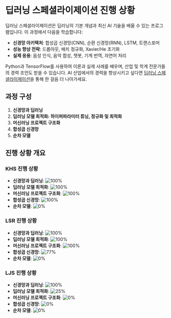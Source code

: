 # 딥러닝 스페셜라이제이션 진행 상황

딥러닝 스페셜라이제이션은 딥러닝의 기본 개념과 최신 AI 기술을 배울 수 있는 프로그램입니다. 이 과정에서 다음을 학습합니다:

- **신경망 아키텍처**: 합성곱 신경망(CNN), 순환 신경망(RNN), LSTM, 트랜스포머
- **성능 향상 전략**: 드롭아웃, 배치 정규화, Xavier/He 초기화
- **실제 응용**: 음성 인식, 음악 합성, 챗봇, 기계 번역, 자연어 처리

Python과 TensorFlow를 사용하여 이론과 실제 사례를 배우며, 산업 및 학계 전문가들의 경력 조언도 받을 수 있습니다. AI 산업에서의 경력을 향상시키고 싶다면 [딥러닝 스페셜라이제이션](https://www.coursera.org/specializations/deep-learning)을 통해 한 걸음 더 나아가세요.


## 과정 구성
1. **신경망과 딥러닝**
2. **딥러닝 모델 최적화: 하이퍼파라미터 튜닝, 정규화 및 최적화**
3. **머신러닝 프로젝트 구조화**
4. **합성곱 신경망**
5. **순차 모델**

## 진행 상황 개요

### KHS 진행 상황

- **신경망과 딥러닝**: ![100%](https://geps.dev/progress/100)
- **딥러닝 모델 최적화**: ![100%](https://geps.dev/progress/100)
- **머신러닝 프로젝트 구조화**: ![100%](https://geps.dev/progress/100)
- **합성곱 신경망**: ![100%](https://geps.dev/progress/100)
- **순차 모델**: ![0%](https://geps.dev/progress/0)

### LSR 진행 상황

- **신경망과 딥러닝**: ![100%](https://geps.dev/progress/100)
- **딥러닝 모델 최적화**: ![100%](https://geps.dev/progress/100)
- **머신러닝 프로젝트 구조화**: ![100%](https://geps.dev/progress/100)
- **합성곱 신경망**: ![77%](https://geps.dev/progress/77)
- **순차 모델**: ![0%](https://geps.dev/progress/0)

### LJS 진행 상황

- **신경망과 딥러닝**: ![100%](https://geps.dev/progress/100)
- **딥러닝 모델 최적화**: ![25%](https://geps.dev/progress/25)
- **머신러닝 프로젝트 구조화**: ![0%](https://geps.dev/progress/0)
- **합성곱 신경망**: ![0%](https://geps.dev/progress/0)
- **순차 모델**: ![0%](https://geps.dev/progress/0)
